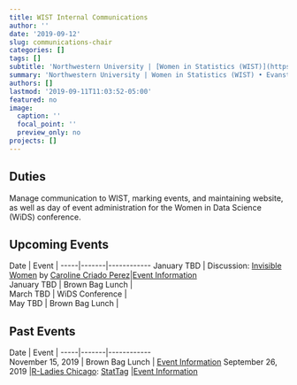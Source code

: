 ```yaml
---
title: WIST Internal Communications
author: ''
date: '2019-09-12'
slug: communications-chair
categories: []
tags: []
subtitle: 'Northwestern University | [Women in Statistics (WIST)](https://www.statistics.northwestern.edu/research/women-in-statistics/) • Evanston, IL • Jun 2019'
summary: 'Northwestern University | Women in Statistics (WIST) • Evanston, IL • Jun 2019'
authors: []
lastmod: '2019-09-11T11:03:52-05:00'
featured: no
image:
  caption: ''
  focal_point: ''
  preview_only: no
projects: []
---
```


## Duties  
Manage communication to WIST, marking events, and maintaining website, as well as day of event administration for the Women in Data Science (WiDS) conference.     
 


## Upcoming Events  

Date | Event | 
-----|-------|------------ 
January TBD | Discussion: [Invisible Women](https://www.carolinecriadoperez.com/books) by [Caroline Criado Perez](https://www.carolinecriadoperez.com/)|[Event Information](/files/WIST/202001.pdf)  
January TBD | Brown Bag Lunch |  
March TBD | WiDS Conference |  
May TBD | Brown Bag Lunch  |  


## Past Events  

Date | Event | 
-----|-------|------------  
November 15, 2019 | Brown Bag Lunch  |  [Event Information](/files/WIST/20191115.png)
September 26, 2019 |[R-Ladies Chicago](https://rladieschicago.org/): [StatTag](http://stattag.org) |[Event Information](/files/WIST/20190926.pdf)  

